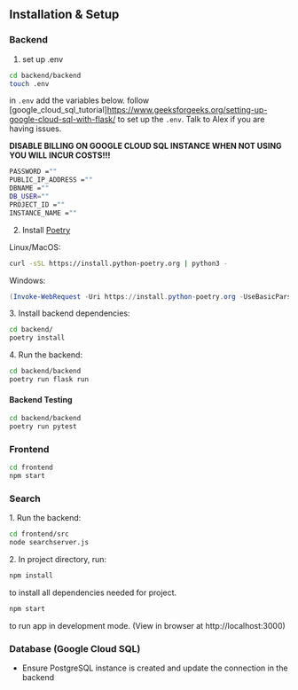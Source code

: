 ## Installation & Setup

### Backend
1. set up .env
```sh
cd backend/backend
touch .env

```

in `.env` add the variables below. follow [google_cloud_sql_tutorial]https://www.geeksforgeeks.org/setting-up-google-cloud-sql-with-flask/ to set up the `.env`. Talk to Alex if you are having issues.

**DISABLE BILLING ON GOOGLE CLOUD SQL INSTANCE WHEN NOT USING YOU WILL INCUR COSTS!!!**

```sh
PASSWORD =""
PUBLIC_IP_ADDRESS =""
DBNAME =""
DB_USER=""
PROJECT_ID =""
INSTANCE_NAME =""
```
2. Install [Poetry](https://python-poetry.org/docs/#installing-with-the-official-installer)

Linux/MacOS:
```sh
curl -sSL https://install.python-poetry.org | python3 - 
```

Windows:
```powershell
(Invoke-WebRequest -Uri https://install.python-poetry.org -UseBasicParsing).Content | py -
```

3\. Install backend dependencies:
```sh
cd backend/
poetry install
```

4\. Run the backend:
```sh
cd backend/backend
poetry run flask run
```

#### Backend Testing
```sh
cd backend/backend
poetry run pytest
```

### Frontend
```sh
cd frontend
npm start
```

### Search
1\. Run the backend:
```sh
cd frontend/src
node searchserver.js
```

2\. In project directory, run:

```sh
npm install
```
to install all dependencies needed for project.

```sh
npm start
```
to run app in development mode. (View in browser at http://localhost:3000)

### Database (Google Cloud SQL)
- Ensure PostgreSQL instance is created and update the connection in the backend

